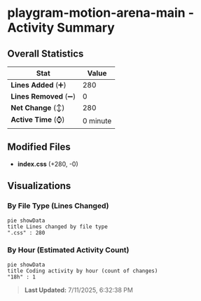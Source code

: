 # playgram-motion-arena-main - Activity Summary 

## Overall Statistics

| Stat                   | Value                                                             |
| ---------------------- | ----------------------------------------------------------------- |
| **Lines Added** (➕)   | 280                                          |
| **Lines Removed** (➖) | 0                                        |
| **Net Change** (↕)    | 280                |
| **Active Time** (⌚)   | 0 minute |


## Modified Files
- **index.css** (+280, -0)

## Visualizations

### By File Type (Lines Changed)

```mermaid
pie showData
title Lines changed by file type
".css" : 280
```

### By Hour (Estimated Activity Count)

```mermaid
pie showData
title Coding activity by hour (count of changes)
"18h" : 1
```


> **Last Updated:** 7/11/2025, 6:32:38 PM